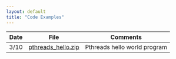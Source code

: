 ```yaml
---
layout: default
title: "Code Examples"
---
```


Date | File | Comments
---- | ---- | --------
3/10 | [pthreads\_hello.zip](pthreads_hello.zip) | Pthreads hello world program
